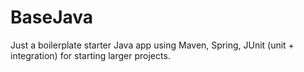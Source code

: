 BaseJava
========

Just a boilerplate starter Java app using Maven, Spring, JUnit (unit + integration) for starting larger projects.
